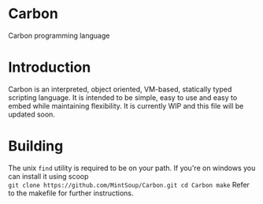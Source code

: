 # Carbon
Carbon programming language

# Introduction
Carbon is an interpreted, object oriented, VM-based, statically typed scripting language. It is intended to be simple, easy to use and easy to embed while maintaining flexibility. It is currently WIP and this file will be updated soon.

# Building
The unix `find` utility is required to be on your path. If you're on windows you can install it using scoop<br>
`
git clone https://github.com/MintSoup/Carbon.git
cd Carbon
make
`
Refer to the makefile for further instructions.
